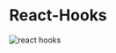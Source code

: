 # React-Hooks

![react hooks](https://user-images.githubusercontent.com/61664827/138269127-7b77f8d6-2392-4f2a-a9e5-07afb1d61cbb.jpeg)
